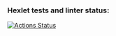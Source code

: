 ### Hexlet tests and linter status:
[![Actions Status](https://github.com/Krashper/layout-designer-project-58/workflows/hexlet-check/badge.svg)](https://github.com/Krashper/layout-designer-project-58/actions)